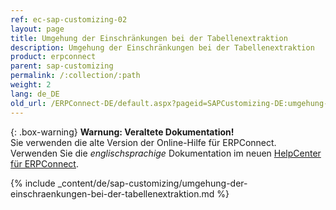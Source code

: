 ```yaml
---
ref: ec-sap-customizing-02
layout: page
title: Umgehung der Einschränkungen bei der Tabellenextraktion
description: Umgehung der Einschränkungen bei der Tabellenextraktion
product: erpconnect
parent: sap-customizing
permalink: /:collection/:path
weight: 2
lang: de_DE
old_url: /ERPConnect-DE/default.aspx?pageid=SAPCustomizing-DE:umgehung-der-einschraenkungen-bei-der-tabellenextraktion	
---
```


{: .box-warning}
**Warnung: Veraltete Dokumentation!** <br>
Sie verwenden die alte Version der Online-Hilfe für ERPConnect.<br>
Verwenden Sie die *englischsprachige* Dokumentation im neuen [HelpCenter für ERPConnect](https://helpcenter.theobald-software.com/erpconnect/documentation/introduction/).

{% include _content/de/sap-customizing/umgehung-der-einschraenkungen-bei-der-tabellenextraktion.md  %}